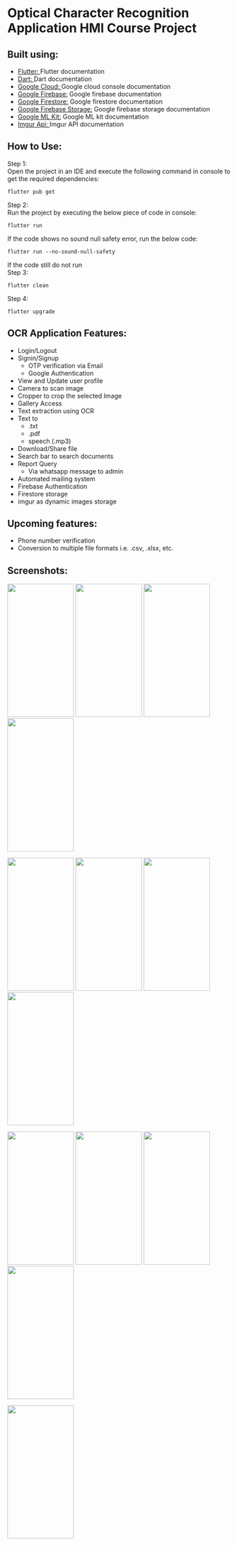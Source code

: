# Optical Character Recognition Application HMI Course Project

## Built using:
- [Flutter: ](https://flutter.dev/docs/get-started/codelab) Flutter documentation
- [Dart: ](https://dart.dev/) Dart documentation
- [Google Cloud: ](https://console.cloud.google.com/) Google cloud console documentation
- [Google Firebase:](https://firebase.flutter.dev/docs/overview) Google firebase documentation
- [Google Firestore:](https://firebase.flutter.dev/docs/firestore/usage/) Google firestore documentation 
- [Google Firebase Storage:](https://firebase.google.com/docs/storage) Google firebase storage documentation
- [Google ML Kit:](https://pub.dev/packages/google_ml_kit) Google ML kit documentation
- [Imgur Api: ](https://imgur.com/) Imgur API documentation

## How to Use:

Step 1: \
Open the project in an IDE and execute the following command in console to get the required dependencies:
```
flutter pub get
```
Step 2: \
Run the project by executing the below piece of code in console:
```
flutter run
```
If the code shows no sound null safety error, run the below code:
```
flutter run --no-sound-null-safety
```
If the code still do not run \
Step 3: 
```
flutter clean
```
Step 4: 
```
flutter upgrade
```
## OCR Application Features:
- Login/Logout
- Signin/Signup 
  - OTP verification via Email
  - Google Authentication
- View and Update user profile
- Camera to scan image
- Cropper to crop the selected Image
- Gallery Access 
- Text extraction using OCR
- Text to
  - .txt 
  - .pdf 
  - speech (.mp3)
- Download/Share file
- Search bar to search documents
- Report Query
  - Via whatsapp message to admin
- Automated mailing system
- Firebase Authentication
- Firestore storage
- imgur as dynamic images storage
## Upcoming features:
- Phone number verification
- Conversion to multiple file formats i.e. .csv, .xlsx, etc.

## Screenshots:
<p float="left">
<img src = "https://github.com/Pranavchiku/OCR_Application/blob/main/HMI%20OCR%20Images/1.jpeg?raw=true" width="150" height="300">
<img src = "https://github.com/Pranavchiku/OCR_Application/blob/main/HMI%20OCR%20Images/2.jpeg?raw=true" width="150" height="300">
<img src = "https://github.com/Pranavchiku/OCR_Application/blob/main/HMI%20OCR%20Images/3.jpeg?raw=true" width="150" height="300">
<img src = "https://github.com/Pranavchiku/OCR_Application/blob/main/HMI%20OCR%20Images/4.jpeg?raw=true" width="150" height="300">
</p>
<p float="left">
<img src = "https://github.com/Pranavchiku/OCR_Application/blob/main/HMI%20OCR%20Images/5.jpeg?raw=true" width="150" height="300">
<img src = "https://github.com/Pranavchiku/OCR_Application/blob/main/HMI%20OCR%20Images/6.jpeg?raw=true" width="150" height="300">
<img src = "https://github.com/Pranavchiku/OCR_Application/blob/main/HMI%20OCR%20Images/7.jpeg?raw=true" width="150" height="300">
<img src = "https://github.com/Pranavchiku/OCR_Application/blob/main/HMI%20OCR%20Images/8.jpeg?raw=true" width="150" height="300">
</p>
<p float="left">
<img src = "https://github.com/Pranavchiku/OCR_Application/blob/main/HMI%20OCR%20Images/9.jpeg?raw=true" width="150" height="300">
<img src = "https://github.com/Pranavchiku/OCR_Application/blob/main/HMI%20OCR%20Images/10.jpeg?raw=true" width="150" height="300">
<img src = "https://github.com/Pranavchiku/OCR_Application/blob/main/HMI%20OCR%20Images/13.jpeg?raw=true" width="150" height="300">
<img src = "https://github.com/Pranavchiku/OCR_Application/blob/main/HMI%20OCR%20Images/14.jpeg?raw=true" width="150" height="300">
</p>
<p float="left">

<img src = "https://github.com/Pranavchiku/OCR_Application/blob/main/HMI%20OCR%20Images/15.jpeg?raw=true" width="150" height="300">
</p>
